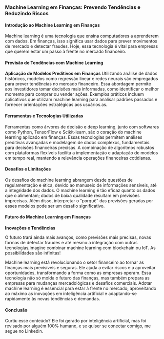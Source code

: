 ### Machine Learning em Finanças: Prevendo Tendências e Reduzindo Riscos

#### Introdução ao Machine Learning em Finanças

Machine learning é uma tecnologia que ensina computadores a aprenderem com dados. Em finanças, isso significa usar dados para prever movimentos de mercado e detectar fraudes. Hoje, essa tecnologia é vital para empresas que querem estar um passo à frente no mercado financeiro.

#### Previsão de Tendências com Machine Learning

**Aplicação de Modelos Preditivos em Finanças**
Utilizando análise de dados históricos, modelos como regressão linear e redes neurais são empregados para prever tendências no mercado financeiro. Essa abordagem permite aos investidores tomar decisões mais informadas, como identificar o melhor momento para comprar ou vender ações. Exemplos práticos incluem aplicativos que utilizam machine learning para analisar padrões passados e fornecer orientações estratégicas aos usuários.as.

#### Ferramentas e Tecnologias Utilizadas

Ferramentas como árvores de decisão e deep learning, junto com softwares como Python, TensorFlow e Scikit-learn, são o coração do machine learning aplicado em finanças. Essas tecnologias permitem análises preditivas avançadas e modelagem de dados complexos, fundamentais para decisões financeiras precisas. A combinação de algoritmos robustos com plataformas flexíveis facilita a implementação e adaptação de modelos em tempo real, mantendo a relevância operações financeiras cotidianas.

#### Desafios e Limitações

Os desafios do machine learning abrangem desde questões de regulamentação e ética, devido ao manuseio de informações sensíveis, até a integridade dos dados. O machine learning é tão eficaz quanto os dados que o alimentam; dados de baixa qualidade resultam em previsões imprecisas. Além disso, interpretar o "porquê" das previsões geradas por esses modelos pode ser um desafio significativo.

#### Futuro do Machine Learning em Finanças
**Inovações e Tendências**

O futuro trará ainda mais avanços, como previsões mais precisas, novas formas de detectar fraudes e até mesmo a integração com outras tecnologias,imagine combinar machine learning com blockchain ou IoT. As possibilidades são infinitas!

Machine learning está revolucionando o setor financeiro ao tornar as finanças mais previsíveis e seguras. Ele ajuda a evitar riscos e a aproveitar oportunidades, transformando a forma como as empresas operam. Essa tecnologia não só molda o futuro das finanças, mas também prepara as empresas para mudanças mercadológicas e desafios comerciais. Adotar machine learning é essencial para estar à frente no mercado, aproveitando ao máximo as inovações em inteligência artificial e adaptando-se rapidamente às novas tendências e demandas.

#### Conclusão
Curtiu esse conteúdo? Ele foi gerado por inteligência artificial, mas foi revisado por alguém 100% humano, e se quiser se conectar comigo, me segue no Linkedin.

